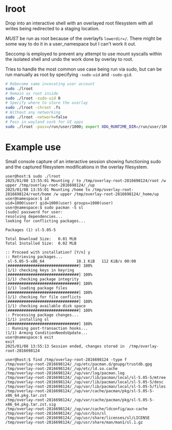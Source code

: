 # lroot

Drop into an interactive shell with an overlayed root filesystem with all writes being redirected to a staging location.

_MUST_ be run as root because of the overlayfs `lowerdir=/`. There might be some way to do it in a user_namespace but I can't work it out.

Seccomp is employed to prevent any attempt to use mount syscalls within the isolated shell and undo the work done by overlay to root.

Tries to handle the most common use case being run via sudo, but can be run manually as root by specifying `-sudo-uid` and `-sudo-gid`.

```bash
# Rebecome same invocating user account
sudo ./lroot
# Remain as root inside
sudo ./lroot -sudo-uid 0
# Specify where to store the overlay
sudo ./lroot -chroot .fs
# Without any networking
sudo ./lroot -network=false
# Pass in wayland sock for UI apps
sudo ./lroot -pass=/run/user/1000; export XDG_RUNTIME_DIR=/run/user/1000; firefox
```


# Example use

Small console capture of an interactive session showing functioning sudo and the captured filesystem modifications in the overlay filesystem.

```console
user@host:$ sudo ./lroot
2025/01/08 13:55:01 Mounting / to /tmp/overlay-root-2816698124/root /w upper /tmp/overlay-root-2816698124/_/up
2025/01/08 13:55:01 Mounting /home to /tmp/overlay-root-2816698124/root/home /w upper /tmp/overlay-root-2816698124/_home/up
user@namespace:$ id
uid=1000(user) gid=1000(user) groups=1000(user)
user@namespace:$ sudo pacman -S sl
[sudo] password for user: 
resolving dependencies...
looking for conflicting packages...

Packages (1) sl-5.05-5

Total Download Size:   0.01 MiB
Total Installed Size:  0.02 MiB

:: Proceed with installation? [Y/n] y
:: Retrieving packages...
 sl-5.05-5-x86_64              10.1 KiB   112 KiB/s 00:00 [###############################] 100%
(1/1) checking keys in keyring                            [###############################] 100%
(1/1) checking package integrity                          [###############################] 100%
(1/1) loading package files                               [###############################] 100%
(1/1) checking for file conflicts                         [###############################] 100%
(1/1) checking available disk space                       [###############################] 100%
:: Processing package changes...
(1/1) installing sl                                       [###############################] 100%
:: Running post-transaction hooks...
(1/1) Arming ConditionNeedsUpdate...
user@namespace:$ exit
exit
2025/01/08 13:55:13 Session ended, changes stored in  /tmp/overlay-root-2816698124

user@host:$ find /tmp/overlay-root-2816698124 -type f
/tmp/overlay-root-2816698124/_/up/etc/pacman.d/gnupg/trustdb.gpg
/tmp/overlay-root-2816698124/_/up/etc/ld.so.cache
/tmp/overlay-root-2816698124/_/up/var/log/pacman.log
/tmp/overlay-root-2816698124/_/up/var/lib/pacman/local/sl-5.05-5/mtree
/tmp/overlay-root-2816698124/_/up/var/lib/pacman/local/sl-5.05-5/desc
/tmp/overlay-root-2816698124/_/up/var/lib/pacman/local/sl-5.05-5/files
/tmp/overlay-root-2816698124/_/up/var/cache/pacman/pkg/sl-5.05-5-x86_64.pkg.tar.zst
/tmp/overlay-root-2816698124/_/up/var/cache/pacman/pkg/sl-5.05-5-x86_64.pkg.tar.zst.sig
/tmp/overlay-root-2816698124/_/up/var/cache/ldconfig/aux-cache
/tmp/overlay-root-2816698124/_/up/usr/bin/sl
/tmp/overlay-root-2816698124/_/up/usr/share/licenses/sl/LICENSE
/tmp/overlay-root-2816698124/_/up/usr/share/man/man1/sl.1.gz
```
